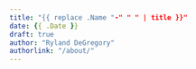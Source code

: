 ```yaml
---
title: "{{ replace .Name "-" " " | title }}"
date: {{ .Date }}
draft: true
author: "Ryland DeGregory"
authorlink: "/about/"
---
```


